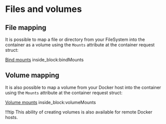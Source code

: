 # Files and volumes

## File mapping

It is possible to map a file or directory from your FileSystem into the container as a volume using the `Mounts` attribute at the container request struct:

<!--codeinclude-->
[Bind mounts](../../docker_auth_test.go) inside_block:bindMounts
<!--/codeinclude-->

## Volume mapping

It is also possible to map a volume from your Docker host into the container using the `Mounts` attribute at the container request struct:

<!--codeinclude-->
[Volume mounts](../../mounts_test.go) inside_block:volumeMounts
<!--/codeinclude-->

!!!tip
        This ability of creating volumes is also available for remote Docker hosts.
